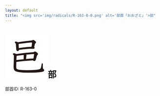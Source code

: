 ```yaml
---
layout: default
title: "<img src='img/radicals/R-163-0-0.png' alt='部首「おおざと」'>部"  # glyphをタイトルに使用
---
```


# <img src='img/radicals/R-163-0-0.png' alt='部首「おおざと」'>部
部首ID: R-163-0
